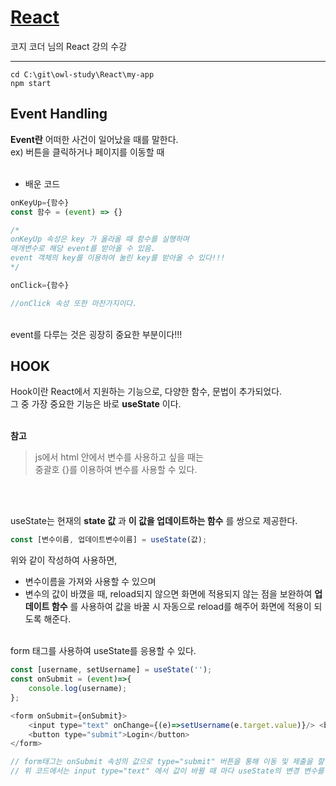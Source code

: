 # [React](https://www.youtube.com/watch?v=y4Pd3M1ZIXk&list=PLB7CpjPWqHOuf62H44TMkMIsqfkIzcEcX&index=6)

코지 코더 님의 React 강의 수강

------------------------

```
cd C:\git\owl-study\React\my-app
npm start
```

## Event Handling

__Event란__ 어떠한 사건이 일어났을 때를 말한다.<br>
ex) 버튼을 클릭하거나 페이지를 이동할 때<br><br>

- 배운 코드
```js
onKeyUp={함수} 
const 함수 = (event) => {}

/*
onKeyUp 속성은 key 가 올라올 때 함수를 실행하며
매개변수로 해당 event를 받아올 수 있음.
event 객체의 key를 이용하여 눌린 key를 받아올 수 있다!!!
*/

onClick={함수}

//onClick 속성 또한 마찬가지이다.
```

<br>
event를 다루는 것은 굉장히 중요한 부분이다!!!<br>


## HOOK

Hook이란 React에서 지원하는 기능으로, 다양한 함수, 문법이 추가되었다.<br>
그 중 가장 중요한 기능은 바로 __useState__ 이다.<br><br>

__참고__<br>
> js에서 html 안에서 변수를 사용하고 싶을 때는  
> 중괄호 {}를 이용하여 변수를 사용할 수 있다.  

<br><br>

useState는 현재의 __state 값__ 과 __이 값을 업데이트하는 함수__ 를 쌍으로 제공한다.<br>
```js
const [변수이름, 업데이트변수이름] = useState(값);
```
위와 같이 작성하여 사용하면, 
- 변수이름을 가져와 사용할 수 있으며
- 변수의 값이 바꼈을 때, reload되지 않으면 화면에 적용되지 않는 점을 보완하여 __업데이트 함수__ 를 사용하여 값을 바꿀 시 자동으로 reload를 해주어 화면에 적용이 되도록 해준다.
<br><br>

form 태그를 사용하여 useState를 응용할 수 있다.<br>
```js
const [username, setUsername] = useState('');
const onSubmit = (event)=>{
    console.log(username);
};

<form onSubmit={onSubmit}>
    <input type="text" onChange={(e)=>setUsername(e.target.value)}/> <br/> 
    <button type="submit">Login</button>
</form>

// form태그는 onSubmit 속성의 값으로 type="submit" 버튼을 통해 이동 및 제출을 할 수 있다.
// 위 코드에서는 input type="text" 에서 값이 바뀔 때 마다 useState의 변경 변수를 이용하여 계속해서 초기화 해줬다.
```